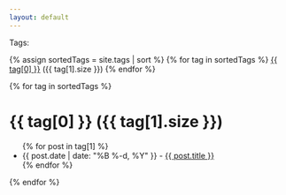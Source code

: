 ```yaml
---
layout: default
---
```

Tags:
<div class="tags">
  {% assign sortedTags = site.tags | sort %}
  {% for tag in sortedTags %}
    <span class="tag">
      <a href="#{{ tag[0] }}">{{ tag[0] }}</a> ({{ tag[1].size }})
    </span>
  {% endfor %}
</div>

<div class="archive-post-list">

  {% for tag in sortedTags %}
    <h1><a name="{{ tag[0] }}"></a>{{ tag[0] }} ({{ tag[1].size }})</h1>
    <ul>
    {% for post in tag[1] %}
      <li><span>{{ post.date | date: "%B %-d, %Y" }}</span> - <a href="{{ post.url }}">{{ post.title }}</a></li>
    {% endfor %}
    </ul>
  {% endfor %}

</div>
